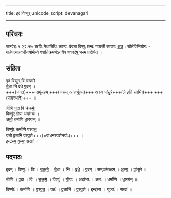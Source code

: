 
---
title: इदं विष्णुर्
unicode_script: devanagari

---

## परिचयः
ऋग्वेदः  १.२२.१७
ऋषिः  मेधातिथिः काण्वः
देवता  विष्णुः
छन्दः  गायत्री
सायणः [अत्र](http://192.155.224.66/stage/rigveda-samhita/describe/rikMandala/001.022.017)।
श्रौतेविनियोगः - गार्हपत्याहवनीययोर्मध्ये श्वातिक्रमणेऽनयैव श्वपदेषु भस्म प्रक्षिपेत् ।

## संहिता

इ॒दं विष्णु॒र् वि च॑क्रमे  
त्रे॒धा नि द॑धे प॒दम् ।  
+++(जगत्)+++ समू॑ळ्हम् +++(=सम् अन्तर्भूतम्)+++ अस्य पांसु॒रे+++(ले इति साम्नि)+++ +++(पादस्थाने)+++ ॥

त्रीणि॑ प॒दा वि च॑क्रमे॒  
विष्णु॑र् गो॒पा अदा॑भ्यः ।  
अतो॒ धर्मा॑णि धा॒रय॑न् ॥

विष्णोः॒ कर्मा॑णि पश्यत॒  
यतो॑ व्र॒तानि॑ पस्प॒शे+++(=बाधनस्पर्शनयोः)+++ ।  
इन्द्र॑स्य॒ युज्यः॒ सखा॑ ॥

## पदपाठः
इ॒दम् । विष्णुः॑ । वि । च॒क्र॒मे॒ । त्रे॒धा । नि । द॒धे॒ । प॒दम् ।
सम्ऽऊ॑ळ्हम् । अ॒स्य॒ । पां॒सु॒रे ॥

त्रीणि॑ । प॒दा । वि । च॒क्र॒मे॒ । विष्णुः॑ । गो॒पाः । अदा॑भ्यः ।
अतः॑ । धर्मा॑णि । धा॒रय॑न् ॥

विष्णोः॑ । कर्मा॑णि । प॒श्य॒त॒ । यतः॑ । व्र॒तानि॑ । प॒स्प॒शे ।
इन्द्र॑स्य । युज्यः॑ । सखा॑ ॥

